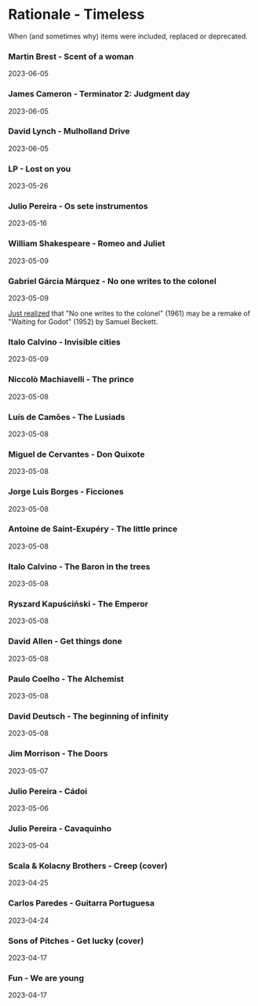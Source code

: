 # Rationale - Timeless

When (and sometimes why) items were included, replaced or deprecated.

### Martin Brest - Scent of a woman

2023-06-05

### James Cameron - Terminator 2: Judgment day

2023-06-05

### David Lynch - Mulholland Drive

2023-06-05

### LP - Lost on you

2023-05-26

### Julio Pereira - Os sete instrumentos

2023-05-16

### William Shakespeare - Romeo and Juliet

2023-05-09

### Gabriel Gárcia Márquez - No one writes to the colonel

2023-05-09

[Just realized](https://www.thefreelibrary.com/THE+ETERNAL+WAIT+FOR+%22GODOT%22+IN+GARCIA+MARQUEZ%27S+%22NO+ONE+WRITES+TO...-a0626843754) that "No one writes to the colonel" (1961) may be a remake of "Waiting for Godot" (1952) by Samuel Beckett.

### Italo Calvino - Invisible cities

2023-05-09

### Niccolò Machiavelli - The prince

2023-05-08

### Luís de Camões - The Lusiads

2023-05-08

### Miguel de Cervantes - Don Quixote

2023-05-08

### Jorge Luis Borges - Ficciones

2023-05-08

### Antoine de Saint-Exupéry - The little prince

2023-05-08

### Italo Calvino - The Baron in the trees

2023-05-08

### Ryszard Kapuściński - The Emperor

2023-05-08

### David Allen - Get things done

2023-05-08

### Paulo Coelho - The Alchemist

2023-05-08

### David Deutsch - The beginning of infinity

2023-05-08

### Jim Morrison - The Doors

2023-05-07

### Julio Pereira - Cádoi

2023-05-06

### Julio Pereira - Cavaquinho

2023-05-04

### Scala & Kolacny Brothers - Creep (cover)

2023-04-25

### Carlos Paredes - Guitarra Portuguesa

2023-04-24

### Sons of Pitches - Get lucky (cover)

2023-04-17

### Fun - We are young

2023-04-17